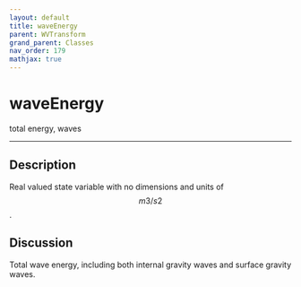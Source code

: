 ```yaml
---
layout: default
title: waveEnergy
parent: WVTransform
grand_parent: Classes
nav_order: 179
mathjax: true
---
```


#  waveEnergy

total energy, waves


---

## Description
Real valued state variable with no dimensions and units of $$m3/s2$$.

## Discussion

Total wave energy, including both internal gravity waves and surface gravity waves.


